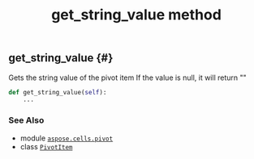 ﻿---
title: get_string_value method
second_title: Aspose.Cells for Python via .NET API References
description: 
type: docs
weight: 40
url: /aspose.cells.pivot/pivotitem/get_string_value/
is_root: false
---

## get_string_value {#}

Gets the string value of the pivot item
If the value is null, it will return ""



```python
def get_string_value(self):
    ...
```





### See Also
* module [`aspose.cells.pivot`](../../)
* class [`PivotItem`](/cells/python-net/aspose.cells.pivot/pivotitem)
